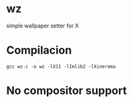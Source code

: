 # wz
simple wallpaper setter for X

# Compilacion
    gcc wz.c -o wz -lX11 -lImlib2 -lXinerama

# No compositor support